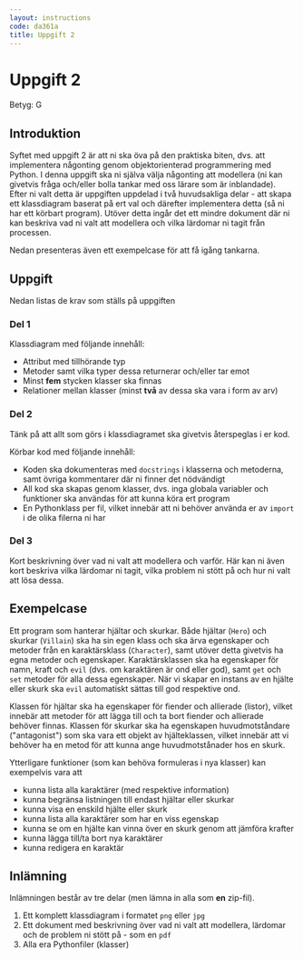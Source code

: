 ```yaml
---
layout: instructions
code: da361a
title: Uppgift 2
---
```


# Uppgift 2

Betyg: G

## Introduktion

Syftet med uppgift 2 är att ni ska öva på den praktiska biten, dvs. att implementera någonting genom objektorienterad programmering med Python. I denna uppgift ska ni själva välja någonting att modellera (ni kan givetvis fråga och/eller bolla tankar med oss lärare som är inblandade). Efter ni valt detta är uppgiften uppdelad i två huvudsakliga delar - att skapa ett klassdiagram baserat på ert val och därefter implementera detta (så ni har ett körbart program). Utöver detta ingår det ett mindre dokument där ni kan beskriva vad ni valt att modellera och vilka lärdomar ni tagit från processen.

Nedan presenteras även ett exempelcase för att få igång tankarna.

## Uppgift

Nedan listas de krav som ställs på uppgiften

### Del 1

Klassdiagram med följande innehåll:

* Attribut med tillhörande typ
* Metoder samt vilka typer dessa returnerar och/eller tar emot
* Minst **fem** stycken klasser ska finnas
* Relationer mellan klasser (minst **två** av dessa ska vara i form av arv)

### Del 2

Tänk på att allt som görs i klassdiagramet ska givetvis återspeglas i er kod.

Körbar kod med följande innehåll:

* Koden ska dokumenteras med `docstrings` i klasserna och metoderna, samt övriga kommentarer där ni finner det nödvändigt
* All kod ska skapas genom klasser, dvs. inga globala variabler och funktioner ska användas för att kunna köra ert program
* En Pythonklass per fil, vilket innebär att ni behöver använda er av `import` i de olika filerna ni har

### Del 3

Kort beskrivning över vad ni valt att modellera och varför. Här kan ni även kort beskriva vilka lärdomar ni tagit, vilka problem ni stött på och hur ni valt att lösa dessa.

## Exempelcase

Ett program som hanterar hjältar och skurkar. Både hjältar (`Hero`) och skurkar (`Villain`) ska ha sin egen klass och ska ärva egenskaper och metoder från en karaktärsklass (`Character`), samt utöver detta givetvis ha egna metoder och egenskaper. Karaktärsklassen ska ha egenskaper för namn, kraft och `evil` (dvs. om karaktären är ond eller god), samt `get` och `set` metoder för alla dessa egenskaper. När vi skapar en instans av en hjälte eller skurk ska `evil` automatiskt sättas till god respektive ond.

Klassen för hjältar ska ha egenskaper för fiender och allierade (listor), vilket innebär att metoder för att lägga till och ta bort fiender och allierade behöver finnas. Klassen för skurkar ska ha egenskapen huvudmotståndare ("antagonist") som ska vara ett objekt av hjälteklassen, vilket innebär att vi behöver ha en metod för att kunna ange huvudmotstånader hos en skurk.

Ytterligare funktioner (som kan behöva formuleras i nya klasser) kan exempelvis vara att

* kunna lista alla karaktärer (med respektive information)
* kunna begränsa listningen till endast hjältar eller skurkar
* kunna visa en enskild hjälte eller skurk
* kunna lista alla karaktärer som har en viss egenskap
* kunna se om en hjälte kan vinna över en skurk genom att jämföra krafter
* kunna lägga till/ta bort nya karaktärer
* kunna redigera en karaktär

## Inlämning

Inlämningen består av tre delar (men lämna in alla som **en** zip-fil).

1. Ett komplett klassdiagram i formatet `png` eller `jpg`
2. Ett dokument med beskrivning över vad ni valt att modellera, lärdomar och de problem ni stött på - som en `pdf`
3. Alla era Pythonfiler (klasser)
